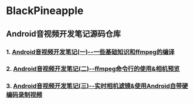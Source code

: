 # BlackPineapple
## Android音视频开发笔记源码仓库
### 1. [Android音视频开发笔记(一)--一些基础知识和ffmpeg的编译](https://juejin.im/post/5c480fbd6fb9a049f5717c92)
### 2. [Android音视频开发笔记(二)--ffmpeg命令行的使用&相机预览](https://juejin.im/post/5c64d6ddf265da2d8d69c2f5)
### 3. [Android音视频开发笔记(三)--实时相机滤镜&使用Android自带硬编码录制视频](https://juejin.im/post/5c8609755188257deb5c8919)
